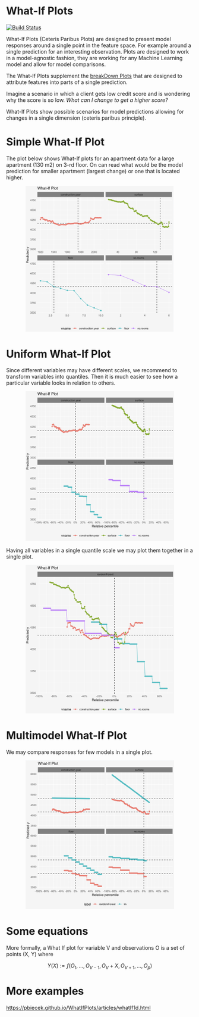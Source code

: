 # What-If Plots

[![Build Status](https://api.travis-ci.org/pbiecek/WhatIfPlots.png)](https://travis-ci.org/pbiecek/WhatIfPlots)

What-If Plots (Ceteris Paribus Plots) are designed to present model responses around a single point in the feature space. For example around a single prediction for an interesting observation. Plots are designed to work in a model-agnostic fashion, they are working for any Machine Learning model and allow for model comparisons.

The What-If Plots supplement the [breakDown Plots]( https://github.com/pbiecek/breakDown) that are designed to attribute features into parts of a single prediction.

Imagine a scenario in which a client gets low credit score and is wondering why the score is so low. *What can I change to get a higher score?*

What-If Plots show possible scenarios for model predictions allowing for changes in a single dimension (ceteris paribus principle).

# Simple What-If Plot

The plot below shows What-If plots for an apartment data for a large apartment (130 m2) on 3-rd floor. On can read what would be the model prediction for smaller apartment (largest change) or one that is located higher.

<center><img width="400" src="misc/use_case_1.png"></center>

# Uniform What-If Plot

Since different variables may have different scales, we recommend to transform variables into quantiles. Then it is much easier to see how a particular variable looks in relation to others.

<center><img width="400" src="misc/use_case_2.png"></center>

Having all variables in a single quantile scale we may plot them together in a single plot.

<center><img width="400" src="misc/use_case_3.png"></center>

# Multimodel What-If Plot

We may compare responses for few models in a single plot.

<center><img width="400" src="misc/use_case_4.png"></center>

# Some equations

More formally, a What If plot for variable V and observations O is a set of points (X, Y) where

$$Y(X) := f(O_1, ..., O_{V-1}, O_{V} + X, O_{V+1}, ..., O_{p})$$


# More examples

https://pbiecek.github.io/WhatIfPlots/articles/whatIf1d.html

